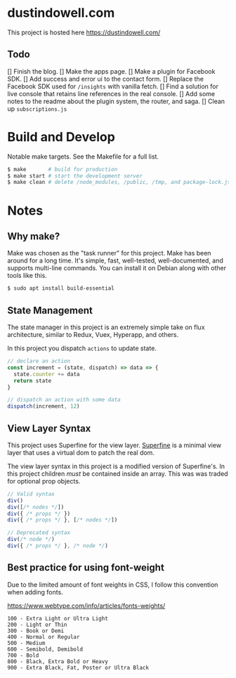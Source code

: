
# dustindowell.com

This project is hosted here https://dustindowell.com/

## Todo
[] Finish the blog.
[] Make the apps page.
[] Make a plugin for Facebook SDK.
[] Add success and error ui to the contact form.
[] Replace the Facebook SDK used for `/insights` with vanilla fetch.
[] Find a solution for live console that retains line references in the real console.
[] Add some notes to the readme about the plugin system, the router, and saga.
[] Clean up `subscriptions.js`

# Build and Develop

Notable make targets. See the Makefile for a full list.

```sh
$ make       # build for production
$ make start # start the development server
$ make clean # delete /node_modules, /public, /tmp, and package-lock.json
```

# Notes

## Why make?

Make was chosen as the "task runner" for this project. Make has been around for a long time. It's simple, fast, well-tested, well-documented, and supports multi-line commands. You can install it on Debian along with other tools like this.

```sh
$ sudo apt install build-essential
```

## State Management

The state manager in this project is an extremely simple take on flux architecture, similar to Redux, Vuex, Hyperapp, and others.

In this project you dispatch `actions` to update state.

```js
// declare an action
const increment = (state, dispatch) => data => {
  state.counter += data
  return state
}

// dispatch an action with some data
dispatch(increment, 12)
```

## View Layer Syntax

This project uses Superfine for the view layer. [Superfine](https://github.com/jorgebucaran/superfine) is a minimal view layer that uses a virtual dom to patch the real dom.

The view layer syntax in this project is a modified version of Superfine's. In this project children _must_ be contained inside an array. This was was traded for optional prop objects.

```js
// Valid syntax
div()
div([/* nodes */])
div({ /* props */ })
div({ /* props */ }, [/* nodes */])

// Deprecated syntax
div(/* node */)
div({ /* props */ }, /* node */)
```

## Best practice for using font-weight

Due to the limited amount of font weights in CSS, I follow this convention when adding fonts.

https://www.webtype.com/info/articles/fonts-weights/

```
100 - Extra Light or Ultra Light
200 - Light or Thin
300 - Book or Demi
400 - Normal or Regular
500 - Medium
600 - Semibold, Demibold
700 - Bold
800 - Black, Extra Bold or Heavy
900 - Extra Black, Fat, Poster or Ultra Black
```
